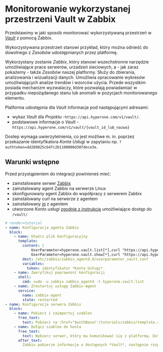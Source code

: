 # Monitorowanie wykorzystanej przestrzeni Vault w Zabbix

Przedstawimy w jaki sposób monitorować wykorzystywaną przestrzeń w *[Vault](/resource/storage/vault.md)* z pomocą Zabbix.

Wykorzystywana przestrzeń stanowi przykład, który można odnieść do dowolnego z *Zasobów* udostępnianych przez platformę.

Wykorzystany zostanie *Zabbix*, który stanowi wszechstronne narzędzie umożliwiające prace serwerów, urzadzeń sieciowych, a - jak zaraz pokażemy - także *Zasobów* naszej platformy. Służy do zbierania, analizowania i wizualizacji danych. Umożliwia opracowanie wykresów umożliwiających analize trendów i wzorców użycia. Przede wszystkim posiada mechanizm wyzwalaczy, które pozwalają powiadamiać w przypadku niepożądanego stanu lub anomalii w pozycjach monitorowanego elementu.

Platforma udostępnia dla *Vault* informacje pod następującymi adresami:

 * wykaz *Vault* dla *Projektu* -```https://api.hyperone.com/v1/vault/```.
 * podstawowe informacje o *Vault* -```https://api.hyperone.com/v1/vault/{vault_id_lub_nazwa}```

Dostep wymaga uwierzytelnienia, co jest możliwe m. in. poprzez przekazanie identyfikatora *Konta Usługi* w zapytaniu np. ```?authtoken=dd289825cb4fc2b1100006d30fdece3e```.

## Warunki wstępne

Przed przystąpieniem do integracji powinieneś mieć:

* zainstalowane serwer [Zabbix](https://www.zabbix.com/)
* zainstalowany agent Zabbix na serwerze Linux
* skonfigurowany agent Zabbix do współpracy z serwerem Zabbix
* zainstalowany curl na serwerze z agentem
* zainstalowany [jq](https://stedolan.github.io/jq/) z agentem
* utworzone *Konto usługi* [zgodnie z instrukcją](/guide/platform/project/add-service-account.md) umożliwiające dostęp do `/vault/`

```yaml
# render=tutorial
- name: Konfiguracja agenta Zabbix
  block:
    - name: Utwórz plik konfiguracyjny
      template:
        content: | 
            UserParameter=hyperone.vault.list[*],curl "https://api.hyperone.com/v1/vault?authtoken={token}" -s | jq '[.[] | {"{#VAULTID}":._id,"{#VAULTNAME}":.name,"{#VAULTSIZETOTAL}":.size,"{#VAULTSIZEUSED}":.sizeUsed}] | {data: .}'
            UserParameter=hyperone.vault.show[*],curl "https://api.hyperone.com/v1/vault/$1?authtoken={token}" -s
        dest: /etc/zabbix/zabbix_agentd.d/userparameter_vault.conf
        variables:
          token: identyfikator *Konta Usługi*
    - name: Zweryfikuj poprawność konfiguracji
      shell:
        cmd: sudo -u zabbix zabbix_agentd -t hyperone.vault.list
    - name: Zrestartuj usługę Zabbix-Agent
      service:
        name: zabbix-agent
        state: restarted
- name: Konfiguracja serwera Zabbix
  block:
    - name: Pobierz i zaimportuj szablon
      free_text:
        text: Pobierz <a :href="$withBase('/tutorials/zabbix/template.xml')">szablon konfiguracji</a>, który utworzy nowe pozycje dla wykazu *Vault* i regułę wykrywania pozycji parametryzujących *Vault*.
    - name: Dołącz szablon do hosta
      free_text:
        text: Wybierz serwer, który ma komunikować się z platformą. Dołącz do niego wcześniej zaimportowany szablon.
      after_text:
        Zabbix pobierze informacje o dostępnych *Vault*, następnie rozpocznie dla każdego z nich gromadzić informacje o dostępnej przestrzeni. W przypadku przekroczenia 90% przestrzeni danego *Vault* wyzwoli wyzwalacz, co umożliwi np. powiadomienie admistratora.
```